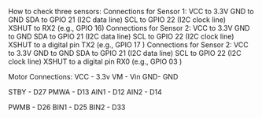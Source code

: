 

How to check three sensors:
Connections for Sensor 1:
  VCC to 3.3V
  GND to GND
  SDA to GPIO 21 (I2C data line)
  SCL to GPIO 22 (I2C clock line)   
  XSHUT to RX2 (e.g., GPIO 16)
Connections for Sensor 2:
  VCC to 3.3V
  GND to GND
  SDA to GPIO 21 (I2C data line)
  SCL to GPIO 22 (I2C clock line)
  XSHUT to a digital pin TX2 (e.g., GPIO 17 )
Connections for Sensor 2:
  VCC to 3.3V
  GND to GND
  SDA to GPIO 21 (I2C data line)
  SCL to GPIO 22 (I2C clock line)
  XSHUT to a digital pin RX0 (e.g., GPIO 03 )
  

Motor Connections:
  VCC - 3.3v
  VM - Vin
  GND- GND
  
  STBY - D27
  PMWA - D13
  AIN1 - D12
  AIN2 - D14
  
  PWMB - D26
  BIN1 - D25
  BIN2 - D33
